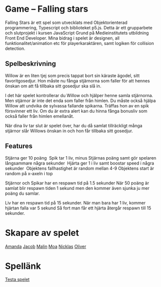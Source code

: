 # Game – Falling stars
Falling Stars är ett spel som utvecklats med Objektorienterad programmering, Typescript och biblioteket p5.js. Detta är ett grupparbete och slutprojekt i kursen JavaScript Grund på Medieinstitutets utbildning Front End Developer. Mina bidrag i spelet är designen, all funktionalitet/animation etc för playerkaraktären, samt logiken för collision detection.

## Spelbeskrivning
Willow är en liten tjej som precis tappat bort sin käraste ägodel, sitt favoritgosedjur. Hon måste nu fånga stjärnorna som faller för att hennes önskan om att få tillbaka sitt gosedjur ska slå in. ​ ​

I det här spelet kontrollerar du Willow och hjälper henne samla stjärnorna. Men stjärnor är inte det enda som faller från himlen. Du måste också hjälpa Willow att undvika de sylvassa fallande spikarna. Träffas hon av en spik försvinner ett liv. Om du är extra alert kan du hinna fånga bonusliv som också faller från himlen emellanåt. ​​

När dina liv tar slut är spelet över, har du då samlat tillräckligt många stjärnor slår Willows önskan in och hon får tillbaka sitt gosedjur. 

## Features
Stjärna ger 10 poäng ​​
Spik tar 1 liv, minus Stjärnas poäng samt gör spelaren långsammare några sekunder ​​
Hjärta ger 1 i liv samt boostar speed i några sekunder ​​
Objektens fallhastighet är random mellan 4-9 ​​
Objektens start är random på x-axeln i top ​​

Stjärnor och Spikar har en respawn tid på 1.5 sekunder
När 50 poäng är samlat blir respawn tiden 1 sekund men den kommer även sjunka ju mer poäng du samlar.

Liv har en respawn tid på 15 sekunder.
När man bara har 1 liv, kommer hjärtan falla var 5 sekund
Så fort man får ett hjärta återgår respawn till 15 sekunder.

# Skapare av spelet
[Amanda](https://github.com/amandasamuelsson) 
[Jacob](https://github.com/jv98)
[Malin](https://github.com/msmalinosterberg)
[Moa](https://github.com/stonetwix)
[Nicklas](https://github.com/Nicklas-Holmqvist)
[Oliver](https://github.com/olivernygren)

# Spellänk
[Testa spelet](https://falling-stars.netlify.app/)
